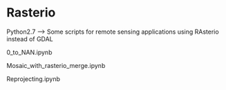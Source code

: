 # Rasterio
Python2.7 --> Some scripts for remote sensing applications using RAsterio instead of GDAL





0_to_NAN.ipynb



Mosaic_with_rasterio_merge.ipynb



Reprojecting.ipynb
